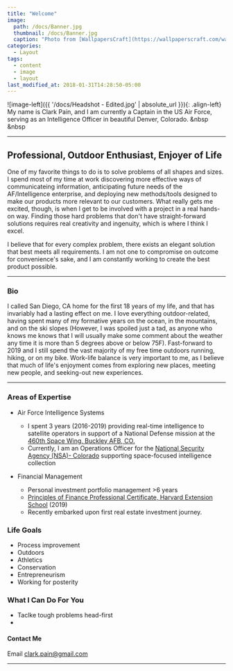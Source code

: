 ```yaml
---
title: "Welcome"
image: 
  path: /docs/Banner.jpg
  thumbnail: /docs/Banner.jpg
  caption: "Photo from [WallpapersCraft](https://wallpaperscraft.com/wallpaper/trail_trees_grass_90962)"
categories:
  - Layout
tags:
  - content
  - image
  - layout
last_modified_at: 2018-01-31T14:28:50-05:00
---
```


![image-left]({{ '/docs/Headshot - Edited.jpg' | absolute_url }}){: .align-left} My name is Clark Pain, and I am currently a Captain in the US Air Force, serving as an Intelligence Officer in beautiful Denver, Colorado. 
&nbsp
&nbsp

---

## Professional, Outdoor Enthusiast, Enjoyer of Life

One of my favorite things to do is to solve problems of all shapes and sizes. I spend most of my time at work discovering more effective ways of communicateing information, anticipating future needs of the AF/Intelligence enterprise, and deploying new methods/tools designed to make our products more relevant to our customers. What really gets me excited, though, is when I get to be involved with a project in a real hands-on way. Finding those hard problems that don't have straight-forward solutions requires real creativity and ingenuity, which is where I think I excel. 

I believe that for every complex problem, there exists an elegant solution that best meets all requirements. I am not one to compromise on outcome for convenience's sake, and I am constantly working to create the best product possible. 

---

### Bio
I called San Diego, CA home for the first 18 years of my life, and that has invariably had a lasting effect on me. I love everything outdoor-related, having spent many of my formative years on the ocean, in the mountains, and on the ski slopes (However, I was spoiled just a tad, as anyone who knows me knows that I will usually make some comment about the weather any time it is more than 5 degrees above or below 75F). Fast-forward to 2019 and I still spend the vast majority of my free time outdoors running, hiking, or on my bike. Work-life balance is very important to me, as I believe that much of life's enjoyment comes from exploring new places, meeting new people, and seeking-out new experiences. 

---
  

### Areas of Expertise
- Air Force Intelligence Systems
  - I spent 3 years (2016-2019) providing real-time intelligence to satellite operators in support of a National Defense mission at the [460th Space Wing, Buckley AFB, CO.](https://www.buckley.af.mil/Units/460th-Space-Wing/)
  - Currently, I am an Operations Officer for the [National Security Agency (NSA)- Colorado](https://www.nsa.gov/about/cryptologic-centers/colorado/) supporting space-focused intelligence collection

- Financial Management
  - Personal investment portfolio management >6 years
  - [Principles of Finance Professional Certificate, Harvard Extension School](https://www.extension.harvard.edu/academics/professional-graduate-certificates/principles-finance-certificate) (2019)
  - Recently embarked upon first real estate investment journey. 


### Life Goals

  - Process improvement
  - Outdoors 
  - Athletics
  - Conservation
  - Entrepreneurism 
  - Working for posterity 

### What I Can Do For You

  - Taclke tough problems head-first 
  - 

#### Contact Me 
Email <clark.pain@gmail.com>

---
